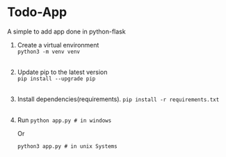 # Todo-App
A simple to add app done in python-flask

1. Create a virtual environment <br>
    `python3 -m venv venv` <br> <br>
2. Update pip to the latest version <br>
    `pip install --upgrade pip` <br> <br>
3. Install dependencies(requirements).
    `pip install -r requirements.txt` <br> <br>
4. Run
    `python app.py # in windows` <br>

      Or <br>

    `python3 app.py # in unix Systems`
